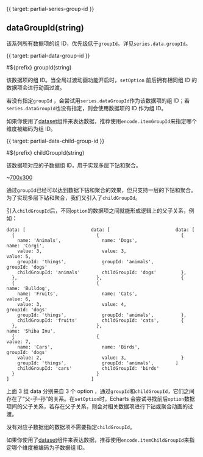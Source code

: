 
{{ target: partial-series-group-id }}

## dataGroupId(string)

该系列所有数据项的组 ID，优先级低于`groupId`。详见`series.data.groupId`。


{{ target: partial-data-group-id }}

#${prefix} groupId(string)

该数据项的组 ID。当全局过渡动画功能开启时，`setOption` 前后拥有相同组 ID 的数据项会进行动画过渡。

若没有指定`groupId` ，会尝试用`series.dataGroupId`作为该数据项的组 ID；若`series.dataGroupId`也没有指定，则会使用数据项的 ID 作为组 ID。

如果你使用了[dataset](~dataset)组件来表达数据，推荐使用`encode.itemGroupId`来指定哪个维度被编码为组 ID。


{{ target: partial-data-child-group-id }}

#${prefix} childGroupId(string)

该数据项对应的子数据组 ID，用于实现多层下钻和聚合。

~[700x300](${galleryViewPath}doc-example/bar-drilldown&edit=1&reset=1)

通过`groupId`已经可以达到数据下钻和聚合的效果，但只支持一层的下钻和聚合。为了实现多层下钻和聚合，我们又引入了`childGroupId`。

引入`childGroupId`后，不同`option`的数据项之间就能形成逻辑上的父子关系，例如：

```text
data: [                        data: [                        data: [
  {                              {                              {
    name: 'Animals',               name: 'Dogs',                  name: 'Corgi',
    value: 3,                      value: 3,                      value: 5,
    groupId: 'things',             groupId: 'animals',            groupId: 'dogs'
    childGroupId: 'animals'        childGroupId: 'dogs'         },
  },                             },                             {
  {                              {                                name: 'Bulldog',
    name: 'Fruits',                name: 'Cats',                  value: 6,
    value: 3,                      value: 4,                      groupId: 'dogs'
    groupId: 'things',             groupId: 'animals',          },
    childGroupId: 'fruits'         childGroupId: 'cats',        {
  },                             },                               name: 'Shiba Inu',
  {                              {                                value: 7,
    name: 'Cars',                  name: 'Birds',                 groupId: 'dogs'
    value: 2,                      value: 3,                    }
    groupId: 'things',             groupId: 'animals',        ]
    childGroupId: 'cars'           childGroupId: 'birds'
  }                              }
]                              ]
```

上面 3 组 data 分别来自 3 个 option ，通过`groupId`和`childGroupId`，它们之间存在了“父-子-孙”的关系。在`setOption`时，Echarts 会尝试寻找前后`option`数据项间的父子关系，若存在父子关系，则会对相关数据项进行下钻或聚合动画的过渡。

没有对应子数据组的数据项不需要指定`childGroupId`。

如果你使用了[dataset](~dataset)组件来表达数据，推荐使用`encode.itemChildGroupId`来指定哪个维度被编码为子数据组 ID。
